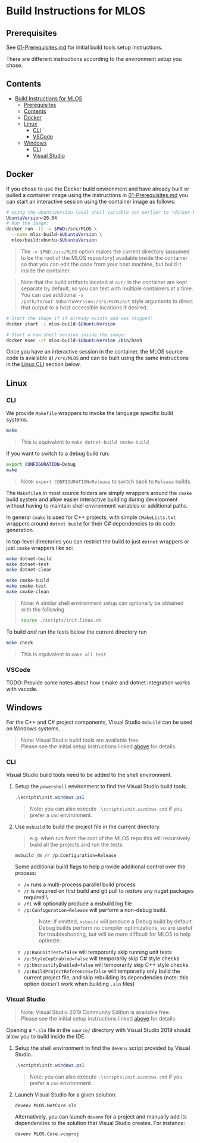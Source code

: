 # Build Instructions for MLOS

## Prerequisites

See [01-Prerequisites.md](./01-Prerequisites.md) for initial build tools setup instructions.

There are different instructions according to the environment setup you chose.

## Contents

- [Build Instructions for MLOS](#build-instructions-for-mlos)
  - [Prerequisites](#prerequisites)
  - [Contents](#contents)
  - [Docker](#docker)
  - [Linux](#linux)
    - [CLI](#cli)
    - [VSCode](#vscode)
  - [Windows](#windows)
    - [CLI](#cli-1)
    - [Visual Studio](#visual-studio)

## Docker

If you chose to use the Docker build environment and have already built or pulled a container image using the instructions in [01-Prerequisites.md](./01-Prerequisites.md#docker) you can start an interactive session using the container image as follows:

```sh
# Using the UbuntuVersion local shell variable set earlier to "docker build" the image:
UbuntuVersion=20.04
# Run the image:
docker run -it -v $PWD:/src/MLOS \
  --name mlos-build-$UbuntuVersion \
  mlos/build:ubuntu-$UbuntuVersion
```

> The `-v $PWD:/src/MLOS` option makes the current directory (assumed to be the root of the MLOS repository) available inside the container so that you can edit the code from your host machine, but build it inside the container.

> Note that the build artifacts located at `out/` in the container are kept separate by default, so you can test with multiple containers at a time.
> You can use additional `-v /path/to/out-$UbuntuVersion:/src/MLOS/out` style arguments to direct that output to a host accessible locations if desired.

```sh
# Start the image if it already exists and was stopped:
docker start -i mlos-build-$UbuntuVersion
```

```sh
# Start a new shell session inside the image:
docker exec -it mlos-build-$UbuntuVersion /bin/bash
```

Once you have an interactive session in the container, the MLOS source code is available at `/src/MLOS` and can be built using the same instructions in the [Linux CLI](#cli) section below.

## Linux

### CLI

We provide `Makefile` wrappers to invoke the language specific build systems.

```sh
make
```

> This is equivalent to `make dotnet-build cmake-build`

If you want to switch to a debug build run:

```sh
export CONFIGURATION=Debug
make
```

> Note: `export CONFIGURATION=Release` to switch back to `Release` builds.

The `Makefile`s in most source folders are simply wrappers around the `cmake` build system and allow easier interactive building during development without having to maintain shell environment variables or additional paths.

In general `cmake` is used for C++ projects, with simple `CMakeLists.txt` wrappers around `dotnet build` for their C# dependencies to do code generation.

In top-level directories you can restrict the build to just `dotnet` wrappers or just `cmake` wrappers like so:

```sh
make dotnet-build
make dotnet-test
make dotnet-clean

make cmake-build
make cmake-test
make cmake-clean
```

> Note: A similar shell environment setup can optionally be obtained with the following
>
> ```sh
> source ./scripts/init.linux.sh
> ```

To build *and* run the tests below the current directory run

```sh
make check
```

> This is equivalent to `make all test`

### VSCode

TODO: Provide some notes about how cmake and dotnet integration works with vscode.

## Windows

For the C++ and C# project components, Visual Studio `msbuild` can be used on Windows systems.

> Note: Visual Studio build tools are available free. \
> Please see the initial setup instructions linked [above](#prerequisites) for details.

### CLI

Visual Studio build tools need to be added to the shell environment.

1) Setup the `powershell` environment to find the Visual Studio build tools.

    ```powershell
    .\scripts\init.windows.ps1
    ```

    > Note: you can also execute `.\scripts\init.windows.cmd` if you prefer a `cmd` environment.

2) Use `msbuild` to build the project file in the current directory.

   > e.g. when run from the root of the MLOS repo this will recursively build all the projects and run the tests.

    ```shell
    msbuild /m /r /p:Configuration=Release
    ```

    Some additional build flags to help provide additional control over the process:

      - `/m` runs a multi-process parallel build process
      - `/r` is required on first build and git pull to *restore* any nuget packages required \
      - `/fl` will optionally produce a msbuild.log file
      - `/p:Configuration=Release` will perform a non-debug build.
        > Note: If omitted, `msbuild` will produce a Debug build by default.  Debug builds perform no compiler optimizations, so are useful for troubleshooting, but will be more difficult for MLOS to help optimize.
      - `/p:RunUnitTest=false` will temporarily skip running unit tests
      - `/p:StyleCopEnabled=false` will temporarily skip C# style checks
      - `/p:UncrustifyEnabled=false` will temporarily skip C++ style checks
      - `/p:BuildProjectReferences=false` will temporarily only build the current project file, and skip rebuilding its dependencies
        (note: this option doesn't work when building `.sln` files)

### Visual Studio

> Note: Visual Studio 2019 Community Edition is available free. \
> Please see the initial setup instructions linked [above](#prerequisites) for details.

Opening a `*.sln` file in the `source/` directory with Visual Studio 2019 should allow you to build inside the IDE.

1) Setup the shell environment to find the `devenv` script provided by Visual Studio.

    ```powershell
    .\scripts\init.windows.ps1
    ```

    > Note: you can also execute `.\scripts\init.windows.cmd` if you prefer a `cmd` environment.

2) Launch Visual Studio for a given solution:

    ```shell
    devenv MLOS.NetCore.sln
    ```

    Alternatively, you can launch `devenv` for a project and manually add its dependencies to the solution that Visual Studio creates.
    For instance:

    ```shell
    devenv MLOS.Core.vcxproj
    ```
